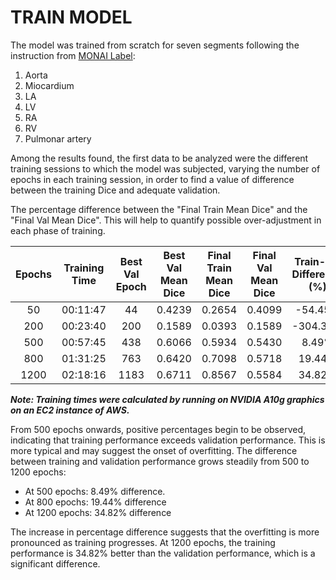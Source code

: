 # TRAIN MODEL

The model was trained from scratch for seven segments following the instruction from [MONAI Label](https://www.youtube.com/watch?v=3HTh2dqZqew):

1. Aorta
2. Miocardium
3. LA
4. LV
5. RA
6. RV
7. Pulmonar artery

Among the results found, the first data to be analyzed were the different training sessions to which the model was subjected, varying the number of epochs in each training session, in order to find a value of difference between the training Dice and adequate validation. 

The percentage difference between the "Final Train Mean Dice" and the "Final Val Mean Dice". This will help to quantify possible over-adjustment in each phase of training.


| Epochs | Training Time | Best Val Epoch | Best Val Mean Dice | Final Train Mean Dice | Final Val Mean Dice | Train-Val Difference (%) |
|:------:|:---------:|:----:|:----------------:|:------:|:------:|:------:|
| 50 | 00:11:47 | 44 | 0.4239 | 0.2654 | 0.4099 | -54.45% | 
| 200 | 00:23:40 | 200 | 0.1589 | 0.0393 | 0.1589 | -304.33% | 
| 500 | 00:57:45 | 438 | 0.6066 | 0.5934 | 0.5430 | 8.49% | 
| 800 | 01:31:25 | 763 | 0.6420 | 0.7098 | 0.5718 | 19.44% | 
| 1200 | 02:18:16 | 1183 | 0.6711 | 0.8567 | 0.5584 | 34.82% | 

***Note: Training times were calculated by running on NVIDIA A10g graphics on an EC2 instance of AWS.***

From 500 epochs onwards, positive percentages begin to be observed, indicating that training performance exceeds validation performance. This is more typical and may suggest the onset of overfitting. The difference between training and validation performance grows steadily from 500 to 1200 epochs:
- At 500 epochs: 8.49% difference.
- At 800 epochs: 19.44% difference
- At 1200 epochs: 34.82% difference

The increase in percentage difference suggests that the overfitting is more pronounced as training progresses. At 1200 epochs, the training performance is 34.82% better than the validation performance, which is a significant difference.
